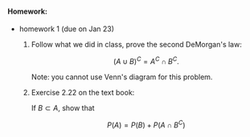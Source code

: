 #### Homework:

*   homework 1 (due on Jan 23)

    1.  Follow what we did in class, prove the second DeMorgan's law:

        $$(A \cup B)^C = A^C \cap B^C .$$

        Note: you cannot use Venn's diagram for this problem.

    2.  Exercise 2.22 on the text book:

        If $B\subset A$, show that

        $$P(A)=P(B)+ P(A \cap B^C)$$

